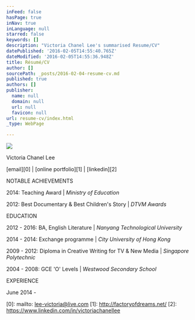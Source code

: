 ```yaml
---
inFeed: false
hasPage: true
inNav: true
inLanguage: null
starred: false
keywords: []
description: "Victoria Chanel Lee's summarised Resume/CV"
datePublished: '2016-02-05T14:55:40.765Z'
dateModified: '2016-02-05T14:55:36.948Z'
title: Résumé/CV
author: []
sourcePath: _posts/2016-02-04-resume-cv.md
published: true
authors: []
publisher:
  name: null
  domain: null
  url: null
  favicon: null
url: resume-cv/index.html
_type: WebPage

---
```

![](https://the-grid-user-content.s3-us-west-2.amazonaws.com/fd0a9a9b-39c4-49ea-8ed7-fae74bb2fd0a.jpg)

Victoria Chanel Lee

[email][0] | [online portfolio][1] | [linkedin][2]

NOTABLE ACHIEVEMENTS

2014: Teaching Award | _Ministry of Education_

2012: Best Documentary & Best Children's Story | _DTVM Awards_

EDUCATION

2012 - 2016: BA, English Literature | _Nanyang Technological University_

2014 - 2014: Exchange programme | _City University of Hong Kong_

2009 - 2012: Diploma in Creative Writing for TV & New Media | _Singapore Polytechnic_

2004 - 2008: GCE 'O' Levels | _Westwood Secondary School_

EXPERIENCE

June 2014 - 

[0]: mailto: lee-victoria@live.com
[1]: http://factoryofdreams.net/
[2]: https://www.linkedin.com/in/victoriachanellee